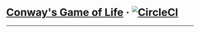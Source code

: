 # [Conway's Game of Life](https://game-of-life.fanglin.me/) &middot; [![CircleCI](https://dl.circleci.com/status-badge/img/gh/fang-lin/game-of-life/tree/master.svg?style=svg)](https://dl.circleci.com/status-badge/redirect/gh/fang-lin/game-of-life/tree/master)

----
